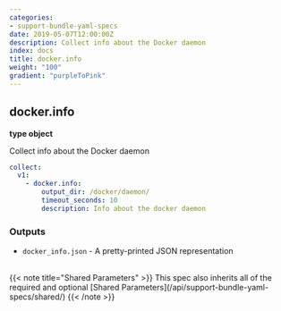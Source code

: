 ```yaml
---
categories:
- support-bundle-yaml-specs
date: 2019-05-07T12:00:00Z
description: Collect info about the Docker daemon
index: docs
title: docker.info
weight: "100"
gradient: "purpleToPink"
---
```


## docker.info

**type object**

Collect info about the Docker daemon


```yaml
collect:
  v1:
    - docker.info:
        output_dir: /docker/daemon/
        timeout_seconds: 10
        description: Info about the docker daemon
```


### Outputs

    
- `docker_info.json` - A pretty-printed JSON representation


<br>
{{< note title="Shared Parameters" >}}
This spec also inherits all of the required and optional [Shared Parameters](/api/support-bundle-yaml-specs/shared/)
{{< /note >}}

  